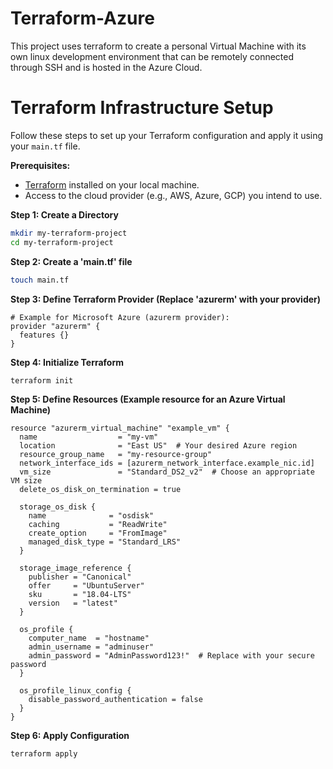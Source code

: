 # Terraform-Azure
This project uses terraform to create a personal Virtual Machine with its own linux development environment that can be remotely connected through SSH and is hosted in the Azure Cloud.

# Terraform Infrastructure Setup

Follow these steps to set up your Terraform configuration and apply it using your `main.tf` file.

**Prerequisites:**
- [Terraform](https://www.terraform.io/downloads.html) installed on your local machine.
- Access to the cloud provider (e.g., AWS, Azure, GCP) you intend to use.

**Step 1: Create a Directory**
```sh
mkdir my-terraform-project
cd my-terraform-project
```
**Step 2: Create a 'main.tf' file**
```sh
touch main.tf
```
**Step 3: Define Terraform Provider (Replace 'azurerm' with your provider)**
```hcl
# Example for Microsoft Azure (azurerm provider):
provider "azurerm" {
  features {}
}
```
**Step 4: Initialize Terraform**
```sh
terraform init
```

**Step 5: Define Resources (Example resource for an Azure Virtual Machine)**
```hcl
resource "azurerm_virtual_machine" "example_vm" {
  name                  = "my-vm"
  location              = "East US"  # Your desired Azure region
  resource_group_name   = "my-resource-group"
  network_interface_ids = [azurerm_network_interface.example_nic.id]
  vm_size               = "Standard_DS2_v2"  # Choose an appropriate VM size
  delete_os_disk_on_termination = true

  storage_os_disk {
    name              = "osdisk"
    caching           = "ReadWrite"
    create_option     = "FromImage"
    managed_disk_type = "Standard_LRS"
  }

  storage_image_reference {
    publisher = "Canonical"
    offer     = "UbuntuServer"
    sku       = "18.04-LTS"
    version   = "latest"
  }

  os_profile {
    computer_name  = "hostname"
    admin_username = "adminuser"
    admin_password = "AdminPassword123!"  # Replace with your secure password
  }

  os_profile_linux_config {
    disable_password_authentication = false
  }
}
```

**Step 6: Apply Configuration**
```sh
terraform apply
```









